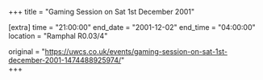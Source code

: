 +++
title = "Gaming Session on Sat 1st December 2001"

[extra]
time = "21:00:00"
end_date = "2001-12-02"
end_time = "04:00:00"
location = "Ramphal R0.03/4"

original = "https://uwcs.co.uk/events/gaming-session-on-sat-1st-december-2001-1474488925974/"    
+++



